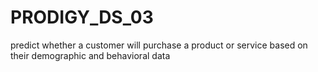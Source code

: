 # PRODIGY_DS_03
predict whether a customer will purchase a product or service based on their demographic and behavioral data
